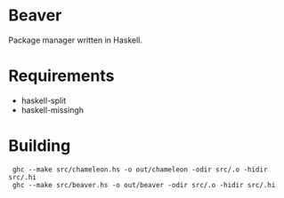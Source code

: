 # Beaver
Package manager written in Haskell.

# Requirements
- haskell-split
- haskell-missingh

# Building
``` mkdir out
 ghc --make src/chameleon.hs -o out/chameleon -odir src/.o -hidir src/.hi
 ghc --make src/beaver.hs -o out/beaver -odir src/.o -hidir src/.hi
